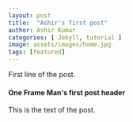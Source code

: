 ```yaml
---
layout: post
title:  "Ashir's first post"
author: Ashir Kumar
categories: [ Jekyll, tutorial ]
image: assets/images/home.jpg
tags: [featured]
---
```

First line of the post. 
#### One Frame Man's first post header

This is the text of the post. 

